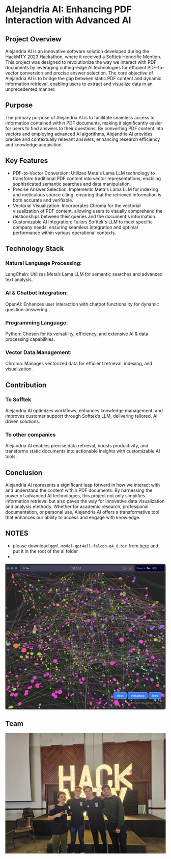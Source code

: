# Alejandria AI: Enhancing PDF Interaction with Advanced AI


## Project Overview

Alejandria AI is an innovative software solution developed during the HackMTY 2023 Hackathon, where it received a Softtek Honorific Mention. This project was designed to revolutionize the way we interact with PDF documents by leveraging cutting-edge AI technologies for efficient PDF-to-vector conversion and precise answer selection. The core objective of Alejandria AI is to bridge the gap between static PDF content and dynamic information retrieval, enabling users to extract and visualize data in an unprecedented manner.

## Purpose

The primary purpose of Alejandria AI is to facilitate seamless access to information contained within PDF documents, making it significantly easier for users to find answers to their questions. By converting PDF content into vectors and employing advanced AI algorithms, Alejandria AI provides precise and contextually relevant answers, enhancing research efficiency and knowledge acquisition.

## Key Features

* PDF-to-Vector Conversion: Utilizes Meta's Lama LLM technology to transform traditional PDF content into vector representations, enabling sophisticated semantic searches and data manipulation.
* Precise Answer Selection: Implements Meta's Lama LLM for indexing and meticulous source citing, ensuring that the retrieved information is both accurate and verifiable.
* Vectorial Visualization: Incorporates Chroma for the vectorial visualization of PDF content, allowing users to visually comprehend the relationships between their queries and the document's information.
* Customizable AI Integration: Tailors Softtek's LLM to meet specific company needs, ensuring seamless integration and optimal performance within various operational contexts.

## Technology Stack

### Natural Language Processing:
LangChain: Utilizes Meta’s Lama LLM for semantic searches and advanced text analysis.

### AI & Chatbot Integration:
OpenAI: Enhances user interaction with chatbot functionality for dynamic question-answering.

### Programming Language:
Python: Chosen for its versatility, efficiency, and extensive AI & data processing capabilities.

### Vector Data Management:
Chroma: Manages vectorized data for efficient retrieval, indexing, and visualization.

## Contribution 

### To Sofftek
Alejandria AI optimizes workflows, enhances knowledge management, and improves customer support through Softtek’s LLM, delivering tailored, AI-driven solutions.

### To other companies 
Alejandria AI enables precise data retrieval, boosts productivity, and transforms static documents into actionable insights with customizable AI tools.

## Conclusion

Alejandria AI represents a significant leap forward in how we interact with and understand the content within PDF documents. By harnessing the power of advanced AI technologies, this project not only simplifies information retrieval but also paves the way for innovative data visualization and analysis methods. Whether for academic research, professional documentation, or personal use, Alejandria AI offers a transformative tool that enhances our ability to access and engage with knowledge.

## NOTES
- please download `ggml-model-gpt4all-falcon-q4_0.bin` from [here](https://gpt4all.io/index.html) and put it in the root of the ai folder
- 
<div align = "center">
    <img src = "vectorial_brain.jpg" width = "518">
</div>

## Team
<div align = "center">
    <img src = "Team.jpg" width = "518">
</div>
